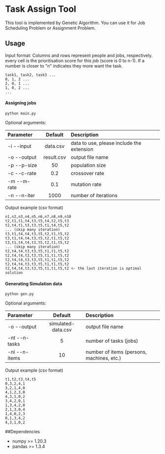 # Task Assign Tool
This tool is implemented by Genetic Algorithm. You can use it for Job Scheduling Problem or Assignment Problem.

## Usage

Input format: Columns and rows represent people and jobs, respectively. every cell is the prioritisation score for this
job (score is 0 to n-1). If a number is closer to "n" indicates they more want the task.

```
task1, task2, task3 ...
0, 1, 2 ...
2, 0, 1 ...
1, 0, 2 ...
...
```

#### Assigning jobs

```
python main.py
```

Optional arguments:

| Parameter   |   Default    | Description                               |
|:------------|:------------:|:------------------------------------------|
| -i --input  |   data.csv   | data to use, please include the extension |
| -o --output |  result.csv  | output file name                          |
| -p --p-size |      50      | population size                           |
| -c --c-rate |     0.2      | crossover rate                            |
| -m --m-rate |     0.1      | mutation rate                             |
| -n --n-iter |     1000     | number of iterations                      |

Output example (csv format)

```
n1,n2,n3,n4,n5,n6,n7,n8,n9,n10
t2,t1,t1,t4,t3,t5,t4,t2,t5,t3
t2,t4,t1,t3,t3,t5,t1,t4,t5,t2
... (skip many iteration)
t3,t1,t4,t4,t3,t5,t2,t1,t5,t2
t3,t1,t4,t4,t3,t5,t2,t1,t5,t2
t3,t1,t4,t4,t3,t5,t2,t1,t5,t2
... (skip many iteration)
t2,t4,t4,t3,t3,t5,t1,t1,t5,t2
t2,t4,t4,t3,t3,t5,t1,t1,t5,t2
t2,t4,t4,t3,t3,t5,t1,t1,t5,t2
t2,t4,t4,t3,t3,t5,t1,t1,t5,t2
t2,t4,t4,t3,t3,t5,t1,t1,t5,t2 <- the last iteration is optimal solution
```

#### **Generating Simulation data**

```
python gen.py
```

Optional arguments:

| Parameter     |      Default       | Description                               |
|:--------------|:------------------:|:------------------------------------------|
| -o --output   | simulated-data.csv | output file name                          |
| -nt --n-tasks |         5          | number of tasks (jobs)                    |
| -ni --n-items |         10         | number of items (persons, machines, etc.) |

Output example (csv format)

```
t1,t2,t3,t4,t5
0,3,2,4,1
3,2,1,4,0
4,1,2,3,0
4,3,1,0,2
3,4,2,0,1
1,3,4,2,0
2,1,3,0,4
1,4,0,2,3
0,1,3,4,2
4,3,1,0,2
```

##Dependencies
* numpy >= 1.20.3
* pandas >= 1.3.4